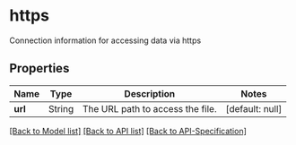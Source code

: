 # https
Connection information for accessing data via https
## Properties
Name | Type | Description | Notes
------------ | ------------- | ------------- | -------------
**url** | String | The URL path to access the file. | [default: null]

[[Back to Model list]](../README.md#documentation-for-models) [[Back to API list]](../README.md#documentation-for-api-endpoints) [[Back to API-Specification]](../README.md)

